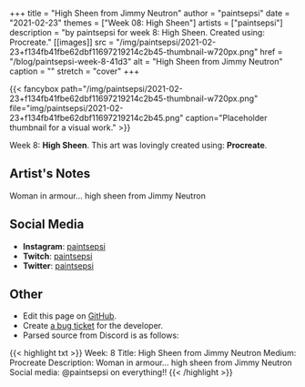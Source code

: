 +++
title =       "High Sheen from Jimmy Neutron"
author =      "paintsepsi"
date =        "2021-02-23"
themes =      ["Week 08: High Sheen"]
artists =     ["paintsepsi"]
description = "by paintsepsi for week 8: High Sheen. Created using: Procreate."
[[images]]
      src = "/img/paintsepsi/2021-02-23+f134fb41fbe62dbf11697219214c2b45-thumbnail-w720px.png"
      href = "/blog/paintsepsi-week-8-41d3"
      alt = "High Sheen from Jimmy Neutron"
      caption = ""
      stretch = "cover"
+++


{{< fancybox path="/img/paintsepsi/2021-02-23+f134fb41fbe62dbf11697219214c2b45-thumbnail-w720px.png" file="img/paintsepsi/2021-02-23+f134fb41fbe62dbf11697219214c2b45.png" caption="Placeholder thumbnail for a visual work." >}}


Week 8: **High Sheen**. This art was lovingly created using: **Procreate**.

## Artist's Notes

Woman in armour... high sheen from Jimmy Neutron

## Social Media

- **Instagram**: <a href='https://instagram.com/paintsepsi' target='_blank'>paintsepsi</a>
- **Twitch**: <a href='https://twitch.tv/paintsepsi' target='_blank'>paintsepsi</a>
- **Twitter**: <a href='https://twitter.com/paintsepsi' target='_blank'>paintsepsi</a>

## Other

- Edit this page on [GitHub](https://github.com/teaminkling/web-refresh/edit/main/content/blog/paintsepsi-week-8-41d3.md).
- Create [a bug ticket](https://github.com/teaminkling/web-refresh/issues/new?assignees=&labels=bug&template=problem-report.md&title=) for the developer.
- Parsed source from Discord is as follows:

{{< highlight txt >}}
Week: 8
Title: High Sheen from Jimmy Neutron
Medium: Procreate
Description: Woman in armour... high sheen from Jimmy Neutron
Social media: @paintsepsi on everything!!
{{< /highlight >}}